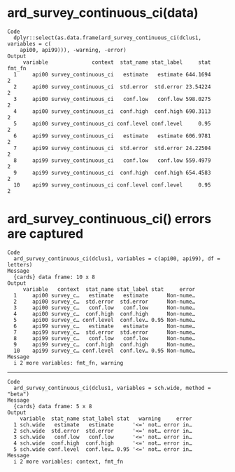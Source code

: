 # ard_survey_continuous_ci(data)

    Code
      dplyr::select(as.data.frame(ard_survey_continuous_ci(dclus1, variables = c(
        api00, api99))), -warning, -error)
    Output
         variable              context  stat_name stat_label     stat fmt_fn
      1     api00 survey_continuous_ci   estimate   estimate 644.1694      2
      2     api00 survey_continuous_ci  std.error  std.error 23.54224      2
      3     api00 survey_continuous_ci   conf.low   conf.low 598.0275      2
      4     api00 survey_continuous_ci  conf.high  conf.high 690.3113      2
      5     api00 survey_continuous_ci conf.level conf.level     0.95      2
      6     api99 survey_continuous_ci   estimate   estimate 606.9781      2
      7     api99 survey_continuous_ci  std.error  std.error 24.22504      2
      8     api99 survey_continuous_ci   conf.low   conf.low 559.4979      2
      9     api99 survey_continuous_ci  conf.high  conf.high 654.4583      2
      10    api99 survey_continuous_ci conf.level conf.level     0.95      2

# ard_survey_continuous_ci() errors are captured

    Code
      ard_survey_continuous_ci(dclus1, variables = c(api00, api99), df = letters)
    Message
      {cards} data frame: 10 x 8
    Output
         variable   context  stat_name stat_label stat     error
      1     api00 survey_c…   estimate   estimate      Non-nume…
      2     api00 survey_c…  std.error  std.error      Non-nume…
      3     api00 survey_c…   conf.low   conf.low      Non-nume…
      4     api00 survey_c…  conf.high  conf.high      Non-nume…
      5     api00 survey_c… conf.level  conf.lev… 0.95 Non-nume…
      6     api99 survey_c…   estimate   estimate      Non-nume…
      7     api99 survey_c…  std.error  std.error      Non-nume…
      8     api99 survey_c…   conf.low   conf.low      Non-nume…
      9     api99 survey_c…  conf.high  conf.high      Non-nume…
      10    api99 survey_c… conf.level  conf.lev… 0.95 Non-nume…
    Message
      i 2 more variables: fmt_fn, warning

---

    Code
      ard_survey_continuous_ci(dclus1, variables = sch.wide, method = "beta")
    Message
      {cards} data frame: 5 x 8
    Output
        variable  stat_name stat_label stat   warning     error
      1 sch.wide   estimate   estimate      '<=' not… error in…
      2 sch.wide  std.error  std.error      '<=' not… error in…
      3 sch.wide   conf.low   conf.low      '<=' not… error in…
      4 sch.wide  conf.high  conf.high      '<=' not… error in…
      5 sch.wide conf.level  conf.lev… 0.95 '<=' not… error in…
    Message
      i 2 more variables: context, fmt_fn

